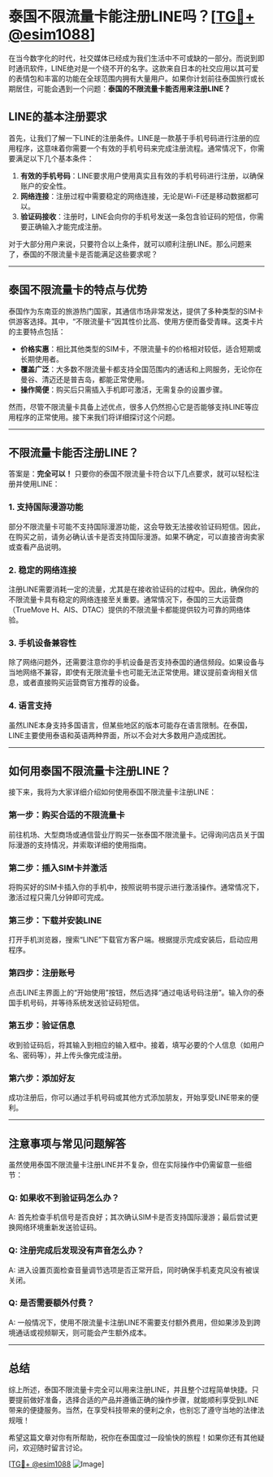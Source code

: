 # 泰国不限流量卡能注册LINE吗？[[TG💪+ @esim1088](https://t.me/s/esim1088)]

在当今数字化的时代，社交媒体已经成为我们生活中不可或缺的一部分。而说到即时通讯软件，LINE绝对是一个绕不开的名字。这款来自日本的社交应用以其可爱的表情包和丰富的功能在全球范围内拥有大量用户。如果你计划前往泰国旅行或长期居住，可能会遇到一个问题：**泰国的不限流量卡能否用来注册LINE？**

## LINE的基本注册要求

首先，让我们了解一下LINE的注册条件。LINE是一款基于手机号码进行注册的应用程序，这意味着你需要一个有效的手机号码来完成注册流程。通常情况下，你需要满足以下几个基本条件：

1. **有效的手机号码**：LINE要求用户使用真实且有效的手机号码进行注册，以确保账户的安全性。
2. **网络连接**：注册过程中需要稳定的网络连接，无论是Wi-Fi还是移动数据都可以。
3. **验证码接收**：注册时，LINE会向你的手机号发送一条包含验证码的短信，你需要正确输入才能完成注册。

对于大部分用户来说，只要符合以上条件，就可以顺利注册LINE。那么问题来了，泰国的不限流量卡是否能满足这些要求呢？

---

## 泰国不限流量卡的特点与优势

泰国作为东南亚的旅游热门国家，其通信市场非常发达，提供了多种类型的SIM卡供游客选择。其中，“不限流量卡”因其性价比高、使用方便而备受青睐。这类卡片的主要特点包括：

- **价格实惠**：相比其他类型的SIM卡，不限流量卡的价格相对较低，适合短期或长期使用者。
- **覆盖广泛**：大多数不限流量卡都支持全国范围内的通话和上网服务，无论你在曼谷、清迈还是普吉岛，都能正常使用。
- **操作简便**：购买后只需插入手机即可激活，无需复杂的设置步骤。

然而，尽管不限流量卡具备上述优点，很多人仍然担心它是否能够支持LINE等应用程序的正常使用。接下来我们将详细探讨这个问题。

---

## 不限流量卡能否注册LINE？

答案是：**完全可以！** 只要你的泰国不限流量卡符合以下几点要求，就可以轻松注册并使用LINE：

### 1. 支持国际漫游功能
部分不限流量卡可能不支持国际漫游功能，这会导致无法接收验证码短信。因此，在购买之前，请务必确认该卡是否支持国际漫游。如果不确定，可以直接咨询卖家或查看产品说明。

### 2. 稳定的网络连接
注册LINE需要消耗一定的流量，尤其是在接收验证码的过程中。因此，确保你的不限流量卡具有稳定的网络连接至关重要。通常情况下，泰国的三大运营商（TrueMove H、AIS、DTAC）提供的不限流量卡都能提供较为可靠的网络体验。

### 3. 手机设备兼容性
除了网络问题外，还需要注意你的手机设备是否支持泰国的通信频段。如果设备与当地网络不兼容，即使有无限流量卡也可能无法正常使用。建议提前查询相关信息，或者直接购买运营商官方推荐的设备。

### 4. 语言支持
虽然LINE本身支持多国语言，但某些地区的版本可能存在语言限制。在泰国，LINE主要使用泰语和英语两种界面，所以不会对大多数用户造成困扰。

---

## 如何用泰国不限流量卡注册LINE？

接下来，我将为大家详细介绍如何使用泰国不限流量卡注册LINE：

### 第一步：购买合适的不限流量卡
前往机场、大型商场或通信营业厅购买一张泰国不限流量卡。记得询问店员关于国际漫游的支持情况，并索取详细的使用指南。

### 第二步：插入SIM卡并激活
将购买好的SIM卡插入你的手机中，按照说明书提示进行激活操作。通常情况下，激活过程只需几分钟即可完成。

### 第三步：下载并安装LINE
打开手机浏览器，搜索“LINE”下载官方客户端。根据提示完成安装后，启动应用程序。

### 第四步：注册账号
点击LINE主界面上的“开始使用”按钮，然后选择“通过电话号码注册”。输入你的泰国手机号码，并等待系统发送验证码短信。

### 第五步：验证信息
收到验证码后，将其输入到相应的输入框中。接着，填写必要的个人信息（如用户名、密码等），并上传头像完成注册。

### 第六步：添加好友
成功注册后，你可以通过手机号码或其他方式添加朋友，开始享受LINE带来的便利。

---

## 注意事项与常见问题解答

虽然使用泰国不限流量卡注册LINE并不复杂，但在实际操作中仍需留意一些细节：

### Q: 如果收不到验证码怎么办？
A: 首先检查手机信号是否良好；其次确认SIM卡是否支持国际漫游；最后尝试更换网络环境重新发送验证码。

### Q: 注册完成后发现没有声音怎么办？
A: 进入设置页面检查音量调节选项是否正常开启，同时确保手机麦克风没有被误关闭。

### Q: 是否需要额外付费？
A: 一般情况下，使用不限流量卡注册LINE不需要支付额外费用，但如果涉及到跨境通话或视频聊天，则可能会产生额外成本。

---

## 总结

综上所述，泰国不限流量卡完全可以用来注册LINE，并且整个过程简单快捷。只要提前做好准备，选择合适的产品并遵循正确的操作步骤，就能顺利享受到LINE带来的便捷服务。当然，在享受科技带来的便利之余，也别忘了遵守当地的法律法规哦！

希望这篇文章对你有所帮助，祝你在泰国度过一段愉快的旅程！如果你还有其他疑问，欢迎随时留言讨论。

[[TG💪+ @esim1088](https://t.me/s/esim1088) ![Image](https://i.postimg.cc/4NQfJmqS/Snipaste-2025-05-13-00-14-12.png)]